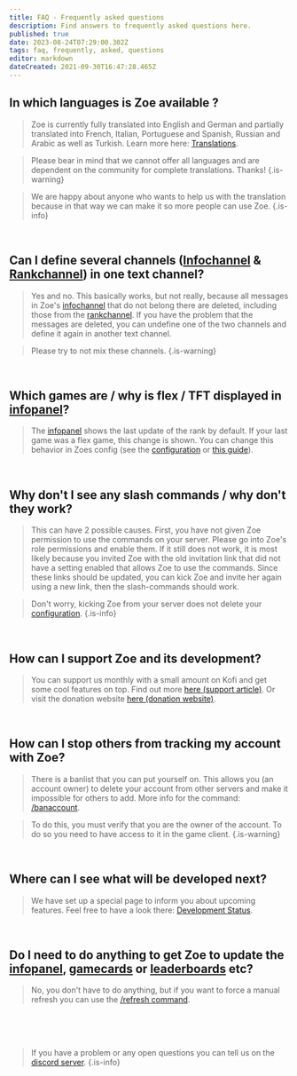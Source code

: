 ```yaml
---
title: FAQ - Frequently asked questions
description: Find answers to frequently asked questions here.
published: true
date: 2023-08-24T07:29:00.302Z
tags: faq, frequently, asked, questions
editor: markdown
dateCreated: 2021-09-30T16:47:28.465Z
---
```




## In which languages is Zoe available ?

>Zoe is currently fully translated into English and German and partially translated into French, Italian, Portuguese and Spanish, Russian and Arabic as well as Turkish.  Learn more here: [Translations](https://wiki.zoe-discord-bot.ch/en/translation).

>Please bear in mind that we cannot offer all languages and are dependent on the community for complete translations. Thanks!
>{.is-warning}

> We are happy about anyone who wants to help us with the translation because in that way we can make it so more people can use Zoe.
>{.is-info}

<br>

## Can I define several channels ([Infochannel](/en/features/infoChannel) & [Rankchannel](/en/features/rankChannel)) in one text channel?

> Yes and no. This basically works, but not really, because all messages in Zoe's [infochannel](/en/features/infoChannel) that do not belong there are deleted, including those from the [rankchannel](/en/features/rankChannel).  If you have the problem that the messages are deleted, you can undefine one of the two channels and define it again in another text channel.

> Please try to not mix these channels.
>{.is-warning}

<br>

## Which games are / why is flex / TFT displayed in [infopanel](/en/features/infoChannel)?

> The [infopanel](/en/features/infoChannel) shows the last update of the rank by default. If your last game was a flex game, this change is shown. You can change this behavior in Zoes config (see the [configuration](http://wiki.zoe-discord-bot.ch/en/Zoe-Configuration/Infochannel/Infochannel-Rankfilter) or [this guide](http://wiki.zoe-discord-bot.ch/en/Guides/SoloQ-Infopanel)).

<br>

## Why don't I see any slash commands / why don't they work?

> This can have 2 possible causes. First, you have not given Zoe permission to use the commands on your server. Please go into Zoe's role permissions and enable them. If it still does not work, it is most likely because you invited Zoe with the old invitation link that did not have a setting enabled that allows Zoe to use the commands. Since these links should be updated, you can kick Zoe and invite her again using a new link, then the slash-commands should work. 

>Don't worry, kicking Zoe from your server does not delete your [configuration](/en/Zoe-Configuration).
>{.is-info}

<br>

## How can I support Zoe and its development?

> You can support us monthly with a small amount on Kofi and get some cool features on top. Find out more [here (support article)](/en/support/). Or visit the donation website [here (donation website)](https://zoe-discord-bot.ch/donate.html).

<br>

## How can I stop others from tracking my account with Zoe?

> There is a banlist that you can put yourself on. This allows you (an account owner) to delete your account from other servers and make it impossible for others to add. More info for the command: [/banaccount](/en/commands/other/banAccount).

>To do this, you must verify that you are the owner of the account. To do so you need to have access to it in the game client.
>{.is-warning}

<br>

## Where can I see what will be developed next?

> We have set up a special page to inform you about upcoming features. Feel free to have a look there: [Development Status](https://wiki.zoe-discord-bot.ch/en/Development-Status).

<br>

## Do I need to do anything to get Zoe to update the [infopanel](/en/features/infoChannel), [gamecards](/en/features/gamecards) or [leaderboards](/en/features/leaderboards) etc?

> No, you don't have to do anything, but if you want to force a manual refresh you can use the [/refresh command](/en/commands/important/refresh/).

<br><br><br>


> If you have a problem or any open questions you can tell us on the [discord server](https://discord.gg/4Rxrzsxb7d).
>{.is-info}